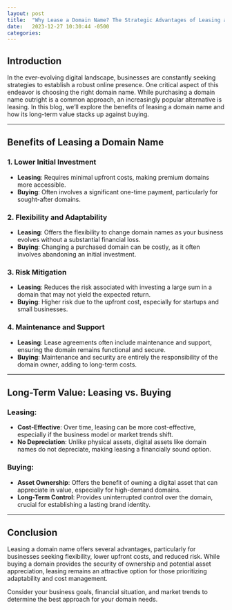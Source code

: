 ```yaml
---
layout: post
title:  "Why Lease a Domain Name? The Strategic Advantages of Leasing a Domain Name: A Comparison with Buying"
date:   2023-12-27 10:30:44 -0500
categories: 
---
```

## Introduction

In the ever-evolving digital landscape, businesses are constantly seeking strategies to establish a robust online presence. One critical aspect of this endeavor is choosing the right domain name. While purchasing a domain name outright is a common approach, an increasingly popular alternative is leasing. In this blog, we’ll explore the benefits of leasing a domain name and how its long-term value stacks up against buying.

---

## Benefits of Leasing a Domain Name

### **1. Lower Initial Investment**
- **Leasing**: Requires minimal upfront costs, making premium domains more accessible.
- **Buying**: Often involves a significant one-time payment, particularly for sought-after domains.

### **2. Flexibility and Adaptability**
- **Leasing**: Offers the flexibility to change domain names as your business evolves without a substantial financial loss.
- **Buying**: Changing a purchased domain can be costly, as it often involves abandoning an initial investment.

### **3. Risk Mitigation**
- **Leasing**: Reduces the risk associated with investing a large sum in a domain that may not yield the expected return.
- **Buying**: Higher risk due to the upfront cost, especially for startups and small businesses.

### **4. Maintenance and Support**
- **Leasing**: Lease agreements often include maintenance and support, ensuring the domain remains functional and secure.
- **Buying**: Maintenance and security are entirely the responsibility of the domain owner, adding to long-term costs.

---

## Long-Term Value: Leasing vs. Buying

### **Leasing:**
- **Cost-Effective**: Over time, leasing can be more cost-effective, especially if the business model or market trends shift.
- **No Depreciation**: Unlike physical assets, digital assets like domain names do not depreciate, making leasing a financially sound option.

### **Buying:**
- **Asset Ownership**: Offers the benefit of owning a digital asset that can appreciate in value, especially for high-demand domains.
- **Long-Term Control**: Provides uninterrupted control over the domain, crucial for establishing a lasting brand identity.

---

## Conclusion

Leasing a domain name offers several advantages, particularly for businesses seeking flexibility, lower upfront costs, and reduced risk. While buying a domain provides the security of ownership and potential asset appreciation, leasing remains an attractive option for those prioritizing adaptability and cost management.

Consider your business goals, financial situation, and market trends to determine the best approach for your domain needs.

